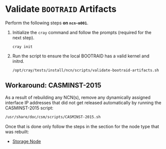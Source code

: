 # Validate `BOOTRAID` Artifacts

Perform the following steps **on `ncn-m001`**.

1. Initialize the `cray` command and follow the prompts (required for the next step).

   ```screen
   cray init
   ```

1. Run the script to ensure the local BOOTRAID has a valid kernel and initrd.

    ```screen
    /opt/cray/tests/install/ncn/scripts/validate-bootraid-artifacts.sh
    ```

## Workaround: CASMINST-2015

As a result of rebuilding any NCN(s), remove any dynamically assigned interface IP addresses that did not get released automatically by running the CASMINST-2015 script:

```bash
/usr/share/doc/csm/scripts/CASMINST-2015.sh
```

Once that is done only follow the steps in the section for the node type that was rebuilt:

* [Storage Node](Re-add_Storage_Node_to_Ceph.md)
